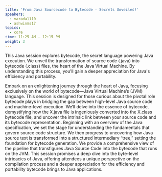 ```yaml
---
title: 'From Java Sourcecode to Bytecode - Secrets Unveiled!'
speakers:
  - varada1110
  - ashwinms17
topics:
  - core
time: 11:25 AM – 12:15 PM
weight: 3
---
```



This Java session explores bytecode, the secret language powering Java execution.  We unveil the transformation of source code (.java) into bytecode (.class) files, the heart of the Java Virtual Machine.  By understanding this process, you'll gain a deeper appreciation for Java's efficiency and portability.

Embark on an enlightening journey through the heart of Java, focusing exclusively on the world of bytecode—Java Virtual Machine’s (JVM) language. This session is designed for those curious about the pivotal role bytecode plays in bridging the gap between high-level Java source code and machine-level execution. We’ll delve into the essence of bytecode, demystifying how the X.java file is ingeniously converted into the X.class bytecode file, and uncover the intrinsic link between your source code and its bytecode representation. Beginning with an overview of the Java specification, we set the stage for understanding the fundamentals that govern source code structure. We then progress to uncovering how Java source text is transformed into a structured intermediary “tree,” setting the foundation for bytecode generation. We provide a comprehensive view of the pipeline that transfigures Java Source Code into the bytecode that runs on the JVM. This session promises a deep dive into the byte-level intricacies of Java, offering attendees a unique perspective on the compilation process and a deeper appreciation for the efficiency and portability bytecode brings to Java applications.